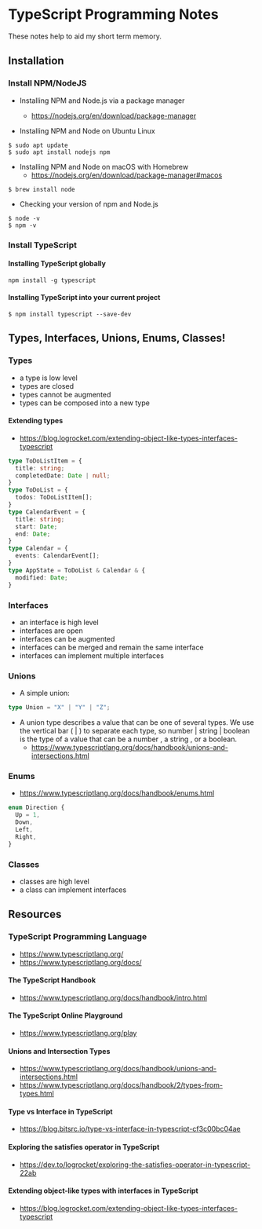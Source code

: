 # TypeScript Programming Notes

These notes help to aid my short term memory.

## Installation

### Install NPM/NodeJS
- Installing NPM and Node.js via a package manager
  - https://nodejs.org/en/download/package-manager

- Installing NPM and Node on Ubuntu Linux
```shell
$ sudo apt update
$ sudo apt install nodejs npm
  ```

- Installing NPM and Node on macOS with Homebrew
  - https://nodejs.org/en/download/package-manager#macos
```shell
$ brew install node
```

- Checking your version of npm and Node.js
```shell
$ node -v
$ npm -v
```

### Install TypeScript


#### Installing TypeScript globally
```shell
npm install -g typescript
```

#### Installing TypeScript into your current project
```shell
$ npm install typescript --save-dev
```

## Types, Interfaces, Unions, Enums, Classes!

### Types
- a type is low level
- types are closed 
- types cannot be augmented
- types can be composed into a new type

#### Extending types
- https://blog.logrocket.com/extending-object-like-types-interfaces-typescript

```typescript
type ToDoListItem = {
  title: string;
  completedDate: Date | null;
}
type ToDoList = {
  todos: ToDoListItem[];
}
type CalendarEvent = {
  title: string;
  start: Date;
  end: Date;
}
type Calendar = {
  events: CalendarEvent[];
}
type AppState = ToDoList & Calendar & {
  modified: Date;
}
```

### Interfaces
- an interface is high level
- interfaces are open
- interfaces can be augmented
- interfaces can be merged and remain the same interface
- interfaces can implement multiple interfaces

### Unions
- A simple union:
```typescript
type Union = "X" | "Y" | "Z";
```

- A union type describes a value that can be one of several types. We use the vertical bar ( | ) to separate each type, so number | string | boolean is the type of a value that can be a number , a string , or a boolean.
  - https://www.typescriptlang.org/docs/handbook/unions-and-intersections.html

### Enums

- https://www.typescriptlang.org/docs/handbook/enums.html

```typescript
enum Direction {
  Up = 1,
  Down,
  Left,
  Right,
}
```

### Classes
- classes are high level
- a class can implement interfaces

## Resources

### TypeScript Programming Language
- https://www.typescriptlang.org/
- https://www.typescriptlang.org/docs/

#### The TypeScript Handbook
- https://www.typescriptlang.org/docs/handbook/intro.html

#### The TypeScript Online Playground
- https://www.typescriptlang.org/play

#### Unions and Intersection Types
- https://www.typescriptlang.org/docs/handbook/unions-and-intersections.html
- https://www.typescriptlang.org/docs/handbook/2/types-from-types.html

#### Type vs Interface in TypeScript
- https://blog.bitsrc.io/type-vs-interface-in-typescript-cf3c00bc04ae

#### Exploring the satisfies operator in TypeScript
- https://dev.to/logrocket/exploring-the-satisfies-operator-in-typescript-22ab

#### Extending object-like types with interfaces in TypeScript
- https://blog.logrocket.com/extending-object-like-types-interfaces-typescript

